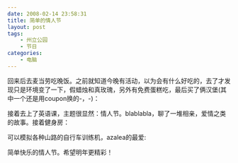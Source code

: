 ```yaml
---
date: 2008-02-14 23:58:31
title: 简单的情人节
layout: post
tags:
    - 州立公园
    - 节日
categories:
    - 电脑
---
```

回来后去麦当劳吃晚饭。之前就知道今晚有活动，以为会有什么好吃的，去了才发现只是环境变了一下，假蜡烛和真玫瑰，另外有免费蛋糕吃，最后买了俩汉堡(其中一个还是用coupon换的-，-)：

接着去上了英语课，主题很显然：情人节。blablabla，聊了一堆相亲，爱情之类的故事。接着健身房：

可以模拟各种山路的自行车训练机，azalea的最爱:

简单快乐的情人节。希望明年更精彩！
